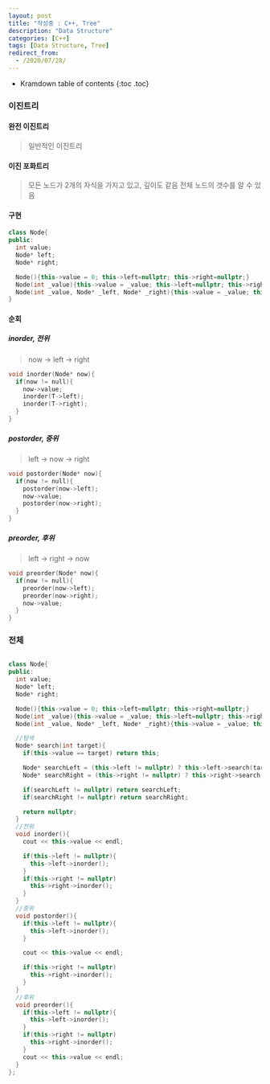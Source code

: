 ```yaml
---
layout: post
title: "작성중 : C++, Tree"
description: "Data Structure"
categories: [C++]
tags: [Data Structure, Tree]
redirect_from:
  - /2020/07/28/
---
```


* Kramdown table of contents
{:toc .toc}

### 이진트리
#### 완전 이진트리
> 일반적인 이진트리
#### 이진 포화트리
> 모든 노드가 2개의 자식을 가지고 있고, 깊이도 같음
> 전체 노드의 갯수를 알 수 있음


#### 구현
~~~ c++
class Node{
public:
  int value;
  Node* left;
  Node* right;

  Node(){this->value = 0; this->left=nullptr; this->right=nullptr;} 
  Node(int _value){this->value = _value; this->left=nullptr; this->right=nullptr;}
  Node(int _value, Node* _left, Node* _right){this->value = _value; this->left=_left; this->right=_right;}
}
~~~

#### 순회    
##### inorder, 전위    
> now -> left -> right    

~~~ c++
void inorder(Node* now){
  if(now != null){
    now->value;
    inorder(T->left);
    inorder(T->right);
  }
}
~~~
##### postorder, 중위
> left -> now -> right    

~~~ c++
void postorder(Node* now){
  if(now != null){
    postorder(now->left);
    now->value;
    postorder(now->right);
  }
}
~~~
##### preorder, 후위
> left -> right -> now    

~~~ c++
void preorder(Node* now){
  if(now != null){
    preorder(now->left);
    preorder(now->right);
    now->value;
  }
}
~~~



### 전체

~~~ c++

class Node{
public:
  int value;
  Node* left;
  Node* right;

  Node(){this->value = 0; this->left=nullptr; this->right=nullptr;} 
  Node(int _value){this->value = _value; this->left=nullptr; this->right=nullptr;}
  Node(int _value, Node* _left, Node* _right){this->value = _value; this->left=_left; this->right=_right;}

  //탐색
  Node* search(int target){ 
    if(this->value == target) return this;

    Node* searchLeft = (this->left != nullptr) ? this->left->search(target) : nullptr;
    Node* searchRight = (this->right != nullptr) ? this->right->search(target) : nullptr;

    if(searchLeft != nullptr) return searchLeft;
    if(searchRight != nullptr) return searchRight;

    return nullptr;
  }
  //전위
  void inorder(){
    cout << this->value << endl;

    if(this->left != nullptr){
      this->left->inorder();
    }
    if(this->right != nullptr)
      this->right->inorder();
    }
  }
  //중위
  void postorder(){
    if(this->left != nullptr){
      this->left->inorder();
    }

    cout << this->value << endl;

    if(this->right != nullptr)
      this->right->inorder();
    }
  }
  //후위
  void preorder(){
    if(this->left != nullptr){
      this->left->inorder();
    }
    if(this->right != nullptr)
      this->right->inorder();
    }
    cout << this->value << endl;
  }
};

~~~